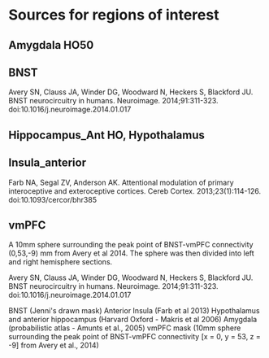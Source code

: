 # Sources for regions of interest

## Amygdala HO50

## BNST

Avery SN, Clauss JA, Winder DG, Woodward N, Heckers S, Blackford JU. BNST neurocircuitry in humans. Neuroimage. 2014;91:311-323. doi:10.1016/j.neuroimage.2014.01.017


## Hippocampus_Ant HO, Hypothalamus



## Insula_anterior

Farb NA, Segal ZV, Anderson AK. Attentional modulation of primary interoceptive and exteroceptive cortices. Cereb Cortex. 2013;23(1):114-126. doi:10.1093/cercor/bhr385


## vmPFC

A 10mm sphere surrounding the peak point of BNST-vmPFC connectivity (0,53,-9) mm from Avery et al 2014. The sphere was then divided into left and right hemisphere sections.

Avery SN, Clauss JA, Winder DG, Woodward N, Heckers S, Blackford JU. BNST neurocircuitry in humans. Neuroimage. 2014;91:311-323. doi:10.1016/j.neuroimage.2014.01.017



BNST (Jenni's drawn mask)
Anterior Insula (Farb et al 2013)
Hypothalamus and anterior hippocampus (Harvard Oxford - Makris et al 2006)
Amygdala (probabilistic atlas - Amunts et al., 2005)
vmPFC mask (10mm sphere surrounding the peak point of BNST-vmPFC connectivity [x = 0, y = 53, z = -9] from Avery et al., 2014)